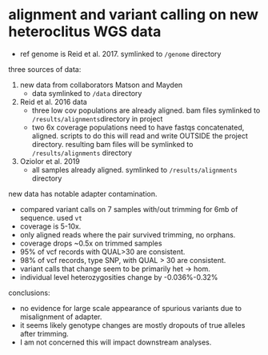# alignment and variant calling on new heteroclitus WGS data

- ref genome is Reid et al. 2017. symlinked to `/genome` directory

three sources of data:

1. new data from collaborators Matson and Mayden
	- data symlinked to `/data` directory
2. Reid et al. 2016 data
    - three low cov populations are already aligned. bam files symlinked to `/results/alignments`directory in project
    - two 6x coverage populations need to have fastqs concatenated, aligned. scripts to do this will read and write OUTSIDE the project directory. resulting bam files will be symlinked to `/results/alignments` directory
3. Oziolor et al. 2019
	- all samples already aligned. symlinked to `/results/alignments` directory


new data has notable adapter contamination. 

- compared variant calls on 7 samples with/out trimming for 6mb of sequence. used `vt`
- coverage is 5-10x. 
- only aligned reads where the pair survived trimming, no orphans. 
- coverage drops ~0.5x on trimmed samples
- 95% of vcf records  with QUAL>30 are consistent. 
- 98% of vcf records, type SNP, with QUAL > 30 are consistent. 
- variant calls that change seem to be primarily het -> hom. 
- individual level heterozygosities change by -0.036%-0.32%

conclusions: 

- no evidence for large scale appearance of spurious variants due to misalignment of adapter. 
- it seems likely genotype changes are mostly dropouts of true alleles after trimming. 
- I am not concerned this will impact downstream analyses. 